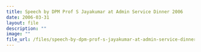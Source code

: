 ```yaml
---
title: Speech by DPM Prof S Jayakumar at Admin Service Dinner 2006
date: 2006-03-31
layout: file
description: ""
image: ""
file_url: /files/speech-by-dpm-prof-s-jayakumar-at-admin-service-dinner-2006.pdf
---
```

